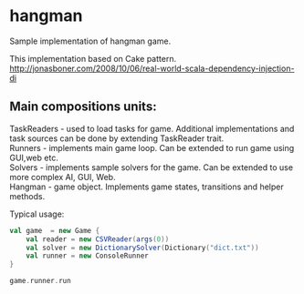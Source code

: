 hangman
=======
Sample implementation of hangman game.

This implementation based on Cake pattern.
http://jonasboner.com/2008/10/06/real-world-scala-dependency-injection-di

Main compositions units:
------------------------

TaskReaders - used to load tasks for game. Additional implementations and task sources can be done by extending TaskReader trait.<br/>
Runners - implements main game loop. Can be extended to run game using GUI,web etc.<br/>
Solvers - implements sample solvers  for the game. Can be extended to use more complex AI, GUI, Web.<br/>
Hangman - game object. Implements game states, transitions and helper methods.

Typical usage:

```scala
val game  = new Game {
    val reader = new CSVReader(args(0))
    val solver = new DictionarySolver(Dictionary("dict.txt"))
    val runner = new ConsoleRunner
}

game.runner.run
```
